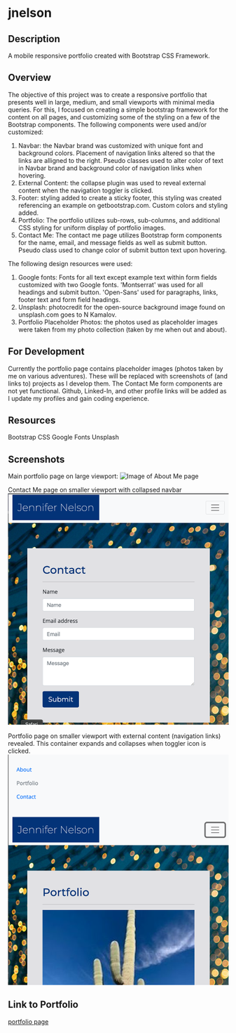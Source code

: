 # jnelson

## Description
A mobile responsive portfolio created with Bootstrap CSS Framework.

## Overview
The objective of this project was to create a responsive portfolio that presents well in large, medium, and small viewports with minimal media queries.  For this, I focused on creating a simple bootstrap framework for the content on all pages, and customizing some of the styling on a few of the Bootstrap components.  The following components were used and/or customized:
1.  Navbar:  the Navbar brand was customized with unique font and background colors.  Placement of navigation links altered so that the links are alligned to the right.  Pseudo classes used to alter color of text in Navbar brand and background color of navigation links when hovering.
2. External Content: the collapse plugin was used to reveal external content when the navigation toggler is clicked.
3. Footer:  styling added to create a sticky footer, this styling was created referencing an example on getbootstrap.com.  Custom colors and styling added.
4. Portfolio:  The portfolio utilizes sub-rows, sub-columns, and additional CSS styling for uniform display of portfolio images.
5. Contact Me: The contact me page utilizes Bootstrap form components for the name, email, and  message fields as well as submit button.  Pseudo class used to change color of submit button text upon hovering.

The following design resources were used:
1. Google fonts: Fonts for all text except example text within form fields customized with two Google fonts. 'Montserrat' was used for all headings and submit button.  'Open-Sans' used for paragraphs, links, footer text and form field headings.
2. Unsplash: photocredit for the open-source background image found on unsplash.com goes to N Kamalov.
3. Portfolio Placeholder Photos: the photos used as placeholder images were taken from my photo collection (taken by me when out and about).

## For Development
Currently the portfolio page contains placeholder images (photos taken by me on various adventures).  These will be replaced with screenshots of (and links to) projects as I develop them.  The Contact Me form components are not yet functional.  Github, Linked-In, and other profile links will be added as I update my profiles and gain coding experience.

## Resources 
Bootstrap CSS
Google Fonts
Unsplash 

## Screenshots

Main portfolio page on large viewport:
![Image of About Me page](./images/About-Me.png)

Contact Me page on smaller viewport with collapsed navbar
![Image of  collapsed navbar on Contact page](./images/Contact-Me-toggler.png)

Portfolio page on smaller viewport with external content (navigation links) revealed.  This  container expands and collapses when toggler icon is clicked.
![Image of expanded toggler menu on Portfolio page](./images/Portfolio-open-toggler.png)

## Link to Portfolio

[portfolio page](https://jnel-221.github.io/jnelson/)

